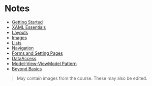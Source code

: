 Notes
=====

- [Getting Started](GettingStarted.md)
- [XAML Essentials](XamlEssentials.md)
- [Layouts](Layouts.md)
- [Images](Images.md)
- [Lists](Lists.md)
- [Navigation](Navigation.md)
- [Forms and Setting Pages](Forms.md)
- [DataAccess](DataAccess.md)
- [Model-View-ViewModel Pattern](Mvvm.md)
- [Beyond Basics](BeyondBasics.md)

> May contain images from the course. These may also be edited.